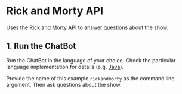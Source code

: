 # Rick and Morty API

Uses the [Rick and Morty API](https://rickandmortyapi.com/) to answer questions about the show.

## 1. Run the ChatBot

Run the ChatBot in the language of your choice. Check the particular language implementation for details (e.g. [Java](../../java/)).

Provide the name of this example `rickandmorty` as the command line argument. Then ask questions about the show.